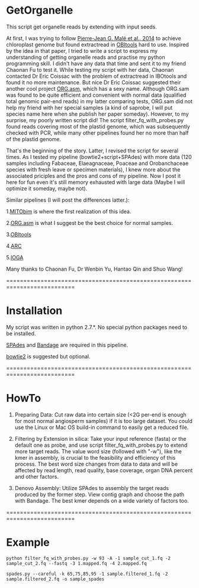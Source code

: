 # GetOrganelle


This script get organelle reads by extending with input seeds.

At first, I was trying to follow <a href='http://onlinelibrary.wiley.com/doi/10.1111/1755-0998.12246/abstract'>Pierre-Jean G. Malé et al., 2014</a> to achieve chloroplast genome but found extractread in <a href='http://metabarcoding.org/obitools'>OBItools</a> hard to use. Inspired by the idea in that paper, I tried to write a script to express my understanding of getting organelle reads and practise my python programming skill. I didn't have any data that time and sent it to my friend Chaonan Fu to test it. While testing my script with her data, Chaonan contacted Dr Eric Coissac with the problem of extractread in IBOtools and found it no more maintenance. But nice Dr Eric Coissac suggested their another cool project <a href='http://metabarcoding.org/org-asm'>ORG.asm</a>, which has a sexy name. Although ORG.sam was found to be quite efficient and convenient with normal data (qualified total genomic pair-end reads) in my latter comparing tests, ORG.sam did not help my friend with her special samples (a kind of saprobe, I will put species name here when she publish her paper someday). However, to my surprise, my poorly written script did! The script filter_fq_with_probes.py found reads covering most of the plastid genome, which was subsequently checked with PCR, while many other pipelines found her no more than half of the plastid genome.

That's the beginning of the story. Latter, I revised the script for several times. As I tested my pipeline (bowtie2+script+SPAdes) with more data (120 samples including Fabaceae, Elaeagnaceae, Poaceae and Orobanchaceae species with fresh leave or specimen materials), I knew more about the associated priciples and the pros and cons of my pipeline. Now I post it here for fun even it's still memory exhausted with large data (Maybe I will optimize it someday, maybe not).

Similar pipelines (I will post the differences latter.):</p>
1.<a href='https://github.com/chrishah/MITObim'>MITObim</a> is where the first realization of this idea.</p>
2.<a href='http://metabarcoding.org/org-asm'>ORG.asm</a> is what I suggest be the best choice for normal samples.</p>
3.<a href='http://metabarcoding.org/obitools'>OBItools</a></p>
4.<a href='http://ibest.github.io/ARC'>ARC</a></p>
5.<a href='https://github.com/holmrenser/IOGA'>IOGA</a></p>

Many thanks to Chaonan Fu, Dr Wenbin Yu, Hantao Qin and Shuo Wang!

==========================================================================
# Installation

My script was written in python 2.7.*. No special python packages need to be installed.

<a href='http://bioinf.spbau.ru/spades'>SPAdes</a> and <a href='https://github.com/rrwick/Bandage'>Bandage</a> are required in this pipeline.

<a href='http://bowtie-bio.sourceforge.net/bowtie2/index.shtml'>bowtie2</a> is suggested but optional.

==========================================================================
# HowTo

1. Preparing Data: Cut raw data into certain size (<2G per-end is enough for most normal angiosperm samples) if it is too large dataset. You could use the Linux or Mac OS build-in command to easily get a reduced file.

2. Filtering by Extension in silica: Take your input reference (fasta) or the default one as probe, and use script filter_fq_with_probes.py to extend more target reads. The value word size (followed with "-w"), like the kmer in assembly, is crucial to the feasibility and efficiency of this process. The best word size changes from data to data and will be affected by read length, read quality, base coverage, organ DNA percent and other factors.

3. Denovo Assembly: Utilize SPAdes to assembly the target reads produced by the former step. View contig graph and choose the path with Bandage. The best kmer depends on a wide variety of factors too.

==========================================================================
# Example

<code>python filter_fq_with_probes.py -w 93 -A -1 sample_cut_1.fq -2 sample_cut_2.fq --fastq -3 1.mapped.fq -4 2.mapped.fq</code>

<code>spades.py --careful -k 65,75,85,95 -1 sample.filtered_1.fq -2 sample.filtered_2.fq -o sample_spades</code>
